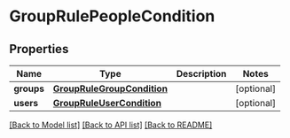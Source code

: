 # GroupRulePeopleCondition

## Properties
Name | Type | Description | Notes
------------ | ------------- | ------------- | -------------
**groups** | [**GroupRuleGroupCondition**](GroupRuleGroupCondition.md) |  | [optional] 
**users** | [**GroupRuleUserCondition**](GroupRuleUserCondition.md) |  | [optional] 

[[Back to Model list]](../README.md#documentation-for-models) [[Back to API list]](../README.md#documentation-for-api-endpoints) [[Back to README]](../README.md)

